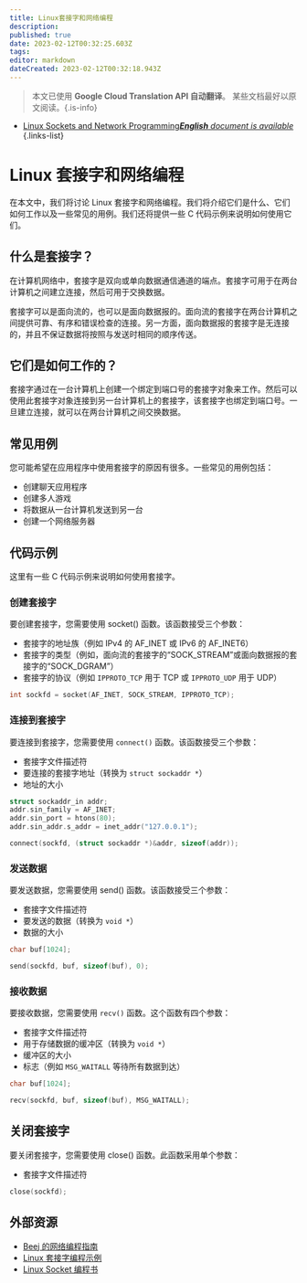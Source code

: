```yaml
---
title: Linux套接字和网络编程
description: 
published: true
date: 2023-02-12T00:32:25.603Z
tags: 
editor: markdown
dateCreated: 2023-02-12T00:32:18.943Z
---
```


> 本文已使用 **Google Cloud Translation API 自动翻译**。
某些文档最好以原文阅读。{.is-info}



- [Linux Sockets and Network Programming***English** document is available*](/en/Knowledge-base/Linux/linux-sockets-and-network-programming)
{.links-list}


# Linux 套接字和网络编程

在本文中，我们将讨论 Linux 套接字和网络编程。我们将介绍它们是什么、它们如何工作以及一些常见的用例。我们还将提供一些 C 代码示例来说明如何使用它们。

## 什么是套接字？

在计算机网络中，套接字是双向或单向数据通信通道的端点。套接字可用于在两台计算机之间建立连接，然后可用于交换数据。

套接字可以是面向流的，也可以是面向数据报的。面向流的套接字在两台计算机之间提供可靠、有序和错误检查的连接。另一方面，面向数据报的套接字是无连接的，并且不保证数据将按照与发送时相同的顺序传送。

## 它们是如何工作的？

套接字通过在一台计算机上创建一个绑定到端口号的套接字对象来工作。然后可以使用此套接字对象连接到另一台计算机上的套接字，该套接字也绑定到端口号。一旦建立连接，就可以在两台计算机之间交换数据。

## 常见用例

您可能希望在应用程序中使用套接字的原因有很多。一些常见的用例包括：

- 创建聊天应用程序
- 创建多人游戏
- 将数据从一台计算机发送到另一台
- 创建一个网络服务器

## 代码示例

这里有一些 C 代码示例来说明如何使用套接字。

### 创建套接字

要创建套接字，您需要使用 socket() 函数。该函数接受三个参数：

- 套接字的地址族（例如 IPv4 的 AF_INET 或 IPv6 的 AF_INET6）
- 套接字的类型（例如，面向流的套接字的“SOCK_STREAM”或面向数据报的套接字的“SOCK_DGRAM”）
- 套接字的协议（例如 `IPPROTO_TCP` 用于 TCP 或 `IPPROTO_UDP` 用于 UDP）

```c
int sockfd = socket(AF_INET, SOCK_STREAM, IPPROTO_TCP);
```

### 连接到套接字

要连接到套接字，您需要使用 `connect()` 函数。该函数接受三个参数：

- 套接字文件描述符
- 要连接的套接字地址（转换为 `struct sockaddr *`）
- 地址的大小

```c
struct sockaddr_in addr;
addr.sin_family = AF_INET;
addr.sin_port = htons(80);
addr.sin_addr.s_addr = inet_addr("127.0.0.1");

connect(sockfd, (struct sockaddr *)&addr, sizeof(addr));
```

### 发送数据

要发送数据，您需要使用 send() 函数。该函数接受三个参数：

- 套接字文件描述符
- 要发送的数据（转换为 `void *`）
- 数据的大小

```c
char buf[1024];

send(sockfd, buf, sizeof(buf), 0);
```

### 接收数据

要接收数据，您需要使用 `recv()` 函数。这个函数有四个参数：

- 套接字文件描述符
- 用于存储数据的缓冲区（转换为 `void *`）
- 缓冲区的大小
- 标志（例如 `MSG_WAITALL` 等待所有数据到达）

```c
char buf[1024];

recv(sockfd, buf, sizeof(buf), MSG_WAITALL);
```

## 关闭套接字

要关闭套接字，您需要使用 close() 函数。此函数采用单个参数：

- 套接字文件描述符

```c
close(sockfd);
```

## 外部资源

- [Beej 的网络编程指南](https://beej.us/guide/bgnet/)
- [Linux 套接字编程示例](https://www.amazon.com/Linux-Socket-Programming-Example-Addison-Wesley/dp/0321524713)
- [Linux Socket 编程书](https://www.amazon.com/Linux-Socket-Programming-Mark-Twain/dp/188477749X)
